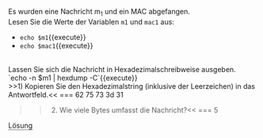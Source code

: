 <style>
/* Tooltip container */
.tooltip {
  position: relative;
  display: inline-block;
  border-bottom: 1px dotted black; /* If you want dots under the hoverable text */
}

/* Tooltip text */
.tooltip .tooltiptext {
  visibility: hidden;
  width: 120px;
  background-color: #555;
  color: #fff;
  text-align: center;
  padding: 5px 0;
  border-radius: 6px;

  /* Position the tooltip text */
  position: absolute;
  z-index: 1;
  bottom: 125%;
  left: 50%;
  margin-left: -60px;

  /* Fade in tooltip */
  opacity: 0;
  transition: opacity 0.3s;
}

/* Tooltip arrow */
.tooltip .tooltiptext::after {
  content: "";
  position: absolute;
  top: 100%;
  left: 50%;
  margin-left: -5px;
  border-width: 5px;
  border-style: solid;
  border-color: #555 transparent transparent transparent;
}

/* Show the tooltip text when you mouse over the tooltip container */
.tooltip:hover .tooltiptext {
  visibility: visible;
  opacity: 1;
}
</style>

Es wurden eine Nachricht m<sub>1</sub> und ein MAC abgefangen.<br>
Lesen Sie die Werte der Variablen `m1` und `mac1` aus:
- `echo $m1`{{execute}}
- `echo $mac1`{{execute}}

<br>
Lassen Sie sich die Nachricht in Hexadezimalschreibweise ausgeben.<br>
`echo -n $m1 | hexdump -C`{{execute}}
<br>
>>1) Kopieren Sie den Hexadezimalstring (inklusive der Leerzeichen) in das Antwortfeld.<< 
=== 62 75 73 3d 31

>>2) Wie viele Bytes umfasst die Nachricht?<<
=== 5

<div class="tooltip">Lösung
  <span class="tooltiptext">Zählen Sie die Anzahl der Bytes, ohne Leerzeichen, beginnend mit der 62.</span>
</div>